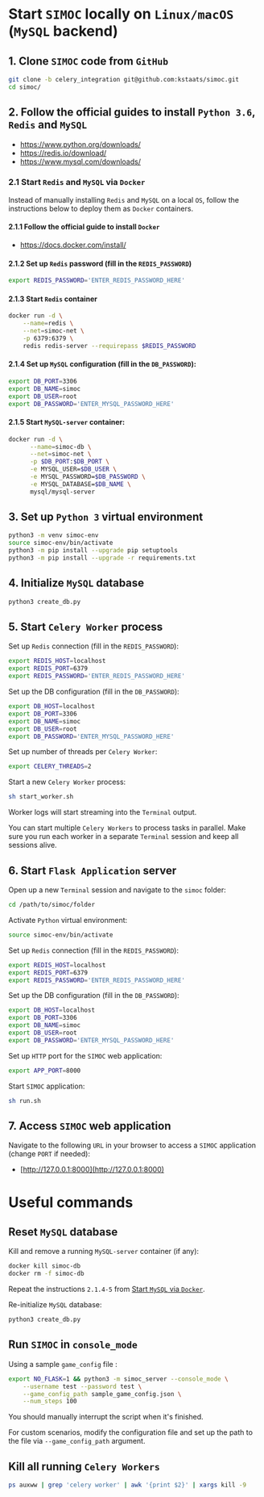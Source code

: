 # Start `SIMOC` locally on `Linux/macOS` (`MySQL` backend)

## 1. Clone `SIMOC` code from `GitHub`
```bash
git clone -b celery_integration git@github.com:kstaats/simoc.git
cd simoc/
```

## 2. Follow the official guides to install `Python 3.6`, `Redis` and `MySQL`

- https://www.python.org/downloads/
- https://redis.io/download/
- https://www.mysql.com/downloads/

### 2.1 Start `Redis` and `MySQL` via `Docker` 
Instead of manually installing `Redis` and `MySQL` on a local `OS`,
follow the instructions below to deploy them as `Docker` containers.

#### 2.1.1 Follow the official guide to install `Docker`
- https://docs.docker.com/install/

#### 2.1.2 Set up `Redis` password (fill in the `REDIS_PASSWORD`)
```bash
export REDIS_PASSWORD='ENTER_REDIS_PASSWORD_HERE'
```

#### 2.1.3 Start `Redis` container
```bash
docker run -d \
    --name=redis \
    --net=simoc-net \
    -p 6379:6379 \
    redis redis-server --requirepass $REDIS_PASSWORD
```

#### 2.1.4 Set up `MySQL` configuration (fill in the `DB_PASSWORD`):
```bash
export DB_PORT=3306
export DB_NAME=simoc
export DB_USER=root
export DB_PASSWORD='ENTER_MYSQL_PASSWORD_HERE'
```

#### 2.1.5 Start `MySQL-server` container:
```bash
docker run -d \
      --name=simoc-db \
      --net=simoc-net \
      -p $DB_PORT:$DB_PORT \
      -e MYSQL_USER=$DB_USER \
      -e MYSQL_PASSWORD=$DB_PASSWORD \
      -e MYSQL_DATABASE=$DB_NAME \
      mysql/mysql-server
```

## 3. Set up `Python 3` virtual environment
```bash
python3 -m venv simoc-env
source simoc-env/bin/activate
python3 -m pip install --upgrade pip setuptools
python3 -m pip install --upgrade -r requirements.txt
```

## 4. Initialize `MySQL` database
```bash
python3 create_db.py
```

## 5. Start `Celery Worker` process

Set up `Redis` connection (fill in the `REDIS_PASSWORD`):
```bash
export REDIS_HOST=localhost
export REDIS_PORT=6379
export REDIS_PASSWORD='ENTER_REDIS_PASSWORD_HERE'
```

Set up the DB configuration (fill in the `DB_PASSWORD`):
```bash
export DB_HOST=localhost
export DB_PORT=3306
export DB_NAME=simoc
export DB_USER=root
export DB_PASSWORD='ENTER_MYSQL_PASSWORD_HERE'
```

Set up number of threads per `Celery Worker`:
```bash
export CELERY_THREADS=2
```

Start a new `Celery Worker` process:
```bash
sh start_worker.sh
```
Worker logs will start streaming into the `Terminal` output.

You can start multiple `Celery Workers` to process tasks in parallel.
Make sure you run each worker in a separate `Terminal` session and keep all sessions alive.

## 6. Start `Flask Application` server

Open up a new `Terminal` session and navigate to the `simoc` folder:
```bash
cd /path/to/simoc/folder
```

Activate `Python` virtual environment:
```bash
source simoc-env/bin/activate
```

Set up `Redis` connection (fill in the `REDIS_PASSWORD`):
```bash
export REDIS_HOST=localhost
export REDIS_PORT=6379
export REDIS_PASSWORD='ENTER_REDIS_PASSWORD_HERE'
```

Set up the DB configuration (fill in the `DB_PASSWORD`):
```bash
export DB_HOST=localhost
export DB_PORT=3306
export DB_NAME=simoc
export DB_USER=root
export DB_PASSWORD='ENTER_MYSQL_PASSWORD_HERE'
```

Set up `HTTP` port for the `SIMOC` web application:
```bash
export APP_PORT=8000
```

Start `SIMOC` application:
```bash
sh run.sh
```

## 7. Access `SIMOC` web application
Navigate to the following `URL` in your browser to access a `SIMOC` application (change `PORT` if needed):
- [http://127.0.0.1:8000](http://127.0.0.1:8000)

# Useful commands

## Reset `MySQL` database

Kill and remove a running `MySQL-server` container (if any):
```bash
docker kill simoc-db
docker rm -f simoc-db
```

Repeat the instructions `2.1.4-5` from [Start `MySQL` via `Docker`](#214-set-up-mysql-configuration-fill-in-the-db_password).

Re-initialize `MySQL` database:
```bash
python3 create_db.py
```

## Run `SIMOC` in `console_mode`
Using a sample `game_config` file :
```bash
export NO_FLASK=1 && python3 -m simoc_server --console_mode \
    --username test --password test \
    --game_config_path sample_game_config.json \
    --num_steps 100
```
You should manually interrupt the script when it's finished.

For custom scenarios, modify the configuration file and set up the path to the file via `--game_config_path` argument.

## Kill all running `Celery Workers`
```bash
ps auxww | grep 'celery worker' | awk '{print $2}' | xargs kill -9
```



